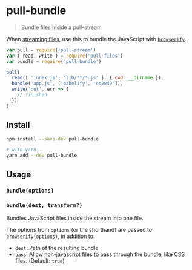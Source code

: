 
# pull-bundle

> Bundle files inside a pull-stream

When [streaming files](https://npmjs.com/pull-files), use this to bundle the JavaScript with [`browserify`](https://npmjs.com/browserify).

```js
var pull = require('pull-stream')
var { read, write } = require('pull-files')
var bundle = require('pull-bundle')

pull(
  read([ 'index.js', 'lib/**/*.js' ], { cwd: __dirname }),
  bundle('app.js', ['babelify', 'es2040']),
  write('out', err => {
    // finished
  })
)
```

## Install

```sh
npm install --save-dev pull-bundle

# with yarn
yarn add --dev pull-bundle
```

## Usage

### `bundle(options)`

### `bundle(dest, transform?)`

Bundles JavaScript files inside the stream into one file.

The options from `options` (or the shorthand) are passed to [`browserify(options)`](https://www.npmjs.com/package/browserify#browserifyfiles--opts), in addition to:

 - `dest`: Path of the resulting bundle
 - `pass`: Allow non-javascript files to pass through the bundle, like CSS files.  (Default: `true`)

